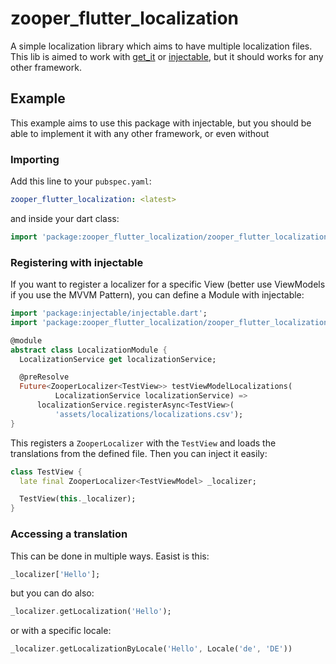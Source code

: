 # zooper_flutter_localization

A simple localization library which aims to have multiple localization files.
This lib is aimed to work with [get_it](https://pub.dev/packages/get_it) or [injectable](https://pub.dev/packages/injectable),
but it should works for any other framework.

## Example

This example aims to use this package with injectable, but you should be able to implement it with any other framework, or even without

### Importing

Add this line to your `pubspec.yaml`:

``` yaml
zooper_flutter_localization: <latest>
```

and inside your dart class:

``` dart 
import 'package:zooper_flutter_localization/zooper_flutter_localization.dart';
```

### Registering with injectable

If you want to register a localizer for a specific View (better use ViewModels if you use the MVVM Pattern),
you can define a Module with injectable:

``` dart
import 'package:injectable/injectable.dart';
import 'package:zooper_flutter_localization/zooper_flutter_localization.dart';

@module
abstract class LocalizationModule {
  LocalizationService get localizationService;

  @preResolve
  Future<ZooperLocalizer<TestView>> testViewModelLocalizations(
          LocalizationService localizationService) =>
      localizationService.registerAsync<TestView>(
          'assets/localizations/localizations.csv');
}
```

This registers a `ZooperLocalizer` with the `TestView` and loads the translations from the defined file.
Then you can inject it easily:

``` dart
class TestView {
  late final ZooperLocalizer<TestViewModel> _localizer;

  TestView(this._localizer);
}
```

### Accessing a translation

This can be done in multiple ways. Easist is this:

``` dart
_localizer['Hello'];
```

but you can do also:

``` dart
_localizer.getLocalization('Hello');
```

or with a specific locale:

``` dart
_localizer.getLocalizationByLocale('Hello', Locale('de', 'DE'))
```